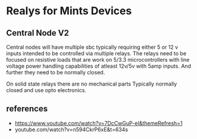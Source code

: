 # Realys for Mints Devices

## Central Node V2
Central nodes will have multiple sbc typically requiring either 5 or 12 v inputs intended to be controlled via multiple relays. The relays need to be focused on resistive loads that are work on 5/3.3 microcontrollers with line voltage power handling capabilities of atleast 12v/5v with 5amp inputs. And further they need to be normally closed.




On solid state relays there are no mechanical parts Typically normally closed and use opto electronics.

## references
- https://www.youtube.com/watch?v=7DcCwGuP-eI&themeRefresh=1
- youtube.com/watch?v=n594CkrP6xE&t=634s

